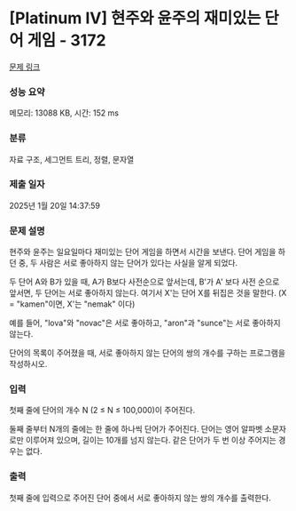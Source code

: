 # [Platinum IV] 현주와 윤주의 재미있는 단어 게임 - 3172 

[문제 링크](https://www.acmicpc.net/problem/3172) 

### 성능 요약

메모리: 13088 KB, 시간: 152 ms

### 분류

자료 구조, 세그먼트 트리, 정렬, 문자열

### 제출 일자

2025년 1월 20일 14:37:59

### 문제 설명

<p>현주와 윤주는 일요일마다 재미있는 단어 게임을 하면서 시간을 보낸다. 단어 게임을 하던 중, 두 사람은 서로 좋아하지 않는 단어가 있다는 사실을 알게 되었다.</p>

<p>두 단어 A와 B가 있을 때, A가 B보다 사전순으로 앞서는데, B'가 A' 보다 사전 순으로 앞서면, 두 단어는 서로 좋아하지 않는다. 여기서 X'는 단어 X를 뒤집은 것을 말한다. (X = "kamen"이면, X'는 "nemak" 이다)</p>

<p>예를 들어, "lova"와 "novac"은 서로 좋아하고, "aron"과 "sunce"는 서로 좋아하지 않는다.</p>

<p>단어의 목록이 주어졌을 때, 서로 좋아하지 않는 단어의 쌍의 개수를 구하는 프로그램을 작성하시오.</p>

### 입력 

 <p>첫째 줄에 단어의 개수 N (2 ≤ N ≤ 100,000)이 주어진다.</p>

<p>둘째 줄부터 N개의 줄에는 한 줄에 하나씩 단어가 주어진다. 단어는 영어 알파벳 소문자로만 이루어져 있으며, 길이는 10개를 넘지 않는다. 같은 단어가 두 번 이상 주어지는 경우는 없다.</p>

### 출력 

 <p>첫째 줄에 입력으로 주어진 단어 중에서 서로 좋아하지 않는 쌍의 개수를 출력한다. </p>

